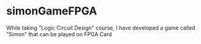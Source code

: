# simonGameFPGA
While taking "Logic Circuit Design" course, I have developed a game called "Simon" that can be played on FPGA Card
